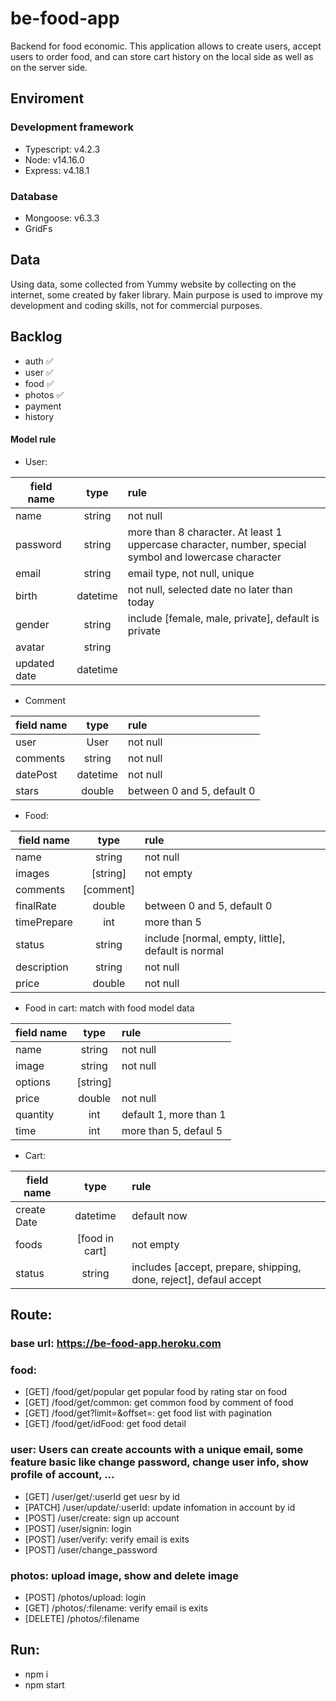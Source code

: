 # be-food-app

Backend for food economic. This application allows to create users, accept users
to order food, and can store cart history on the local side as well as on the
server side.

## Enviroment

### Development framework

- Typescript: v4.2.3
- Node: v14.16.0
- Express: v4.18.1

### Database

- Mongoose: v6.3.3
- GridFs

## Data

Using data, some collected from Yummy website by collecting on the internet,
some created by faker library. Main purpose is used to improve my development
and coding skills, not for commercial purposes.

## Backlog

- auth ✅
- user ✅
- food ✅
- photos ✅
- payment
- history

#### Model rule

- User:

| field name   |   type   | rule                                                                                                  |
| ------------ | :------: | :---------------------------------------------------------------------------------------------------- |
| name         |  string  | not null                                                                                              |
| password     |  string  | more than 8 character. At least 1 uppercase character, number, special symbol and lowercase character |
| email        |  string  | email type, not null, unique                                                                          |
| birth        | datetime | not null, selected date no later than today                                                           |
| gender       |  string  | include [female, male, private], default is private                                                   |
| avatar       |  string  |                                                                                                       |
| updated date | datetime |                                                                                                       |

- Comment

| field name |   type   | rule                       |
| ---------- | :------: | :------------------------- |
| user       |   User   | not null                   |
| comments   |  string  | not null                   |
| datePost   | datetime | not null                   |
| stars      |  double  | between 0 and 5, default 0 |

- Food:

| field name  |   type    | rule                                               |
| ----------- | :-------: | :------------------------------------------------- |
| name        |  string   | not null                                           |
| images      | [string]  | not empty                                          |
| comments    | [comment] |                                                    |
| finalRate   |  double   | between 0 and 5, default 0                         |
| timePrepare |    int    | more than 5                                        |
| status      |  string   | include [normal, empty, little], default is normal |
| description |  string   | not null                                           |
| price       |  double   | not null                                           |

- Food in cart: match with food model data

| field name |   type   | rule                   |
| ---------- | :------: | :--------------------- |
| name       |  string  | not null               |
| image      |  string  | not null               |
| options    | [string] |                        |
| price      |  double  | not null               |
| quantity   |   int    | default 1, more than 1 |
| time       |   int    | more than 5, defaul 5  |

- Cart:

| field name  |      type      | rule                                                              |
| ----------- | :------------: | :---------------------------------------------------------------- |
| create Date |    datetime    | default now                                                       |
| foods       | [food in cart] | not empty                                                         |
| status      |     string     | includes [accept, prepare, shipping, done, reject], defaul accept |

## Route:

### base url: https://be-food-app.heroku.com

### food:

- [GET] /food/get/popular get popular food by rating star on food
- [GET] /food/get/common: get common food by comment of food
- [GET] /food/get?limit=&offset=: get food list with pagination
- [GET] /food/get/idFood: get food detail

### user: Users can create accounts with a unique email, some feature basic like change password, change user info, show profile of account, ...

- [GET] /user/get/:userId get uesr by id
- [PATCH] /user/update/:userId: update infomation in account by id
- [POST] /user/create: sign up account
- [POST] /user/signin: login
- [POST] /user/verify: verify email is exits
- [POST] /user/change_password

### photos: upload image, show and delete image

- [POST] /photos/upload: login
- [GET] /photos/:filename: verify email is exits
- [DELETE] /photos/:filename

## Run:

- npm i
- npm start

